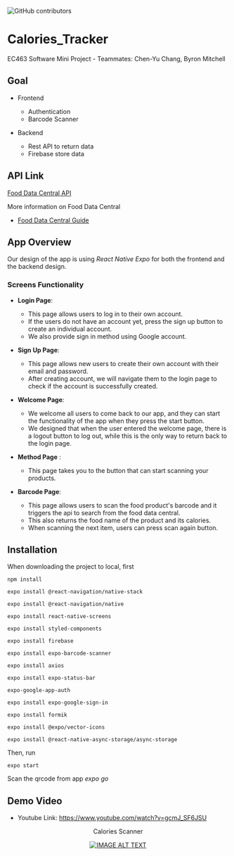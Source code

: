 ![GitHub contributors](https://img.shields.io/github/contributors/Chen-Yu-Chang/Calories_Tracker?logo=Github&style=for-the-badge)

# Calories_Tracker

EC463 Software Mini Project - Teammates: Chen-Yu Chang, Byron Mitchell

## Goal

* Frontend
    * Authentication
    * Barcode Scanner

* Backend
    * Rest API to return data
    * Firebase store data

## API Link 

[Food Data Central API](https://api.nal.usda.gov/fdc/v1/foods/search?api_key=DEMO_KEY)

More information on Food Data Central

* [Food Data Central Guide](https://fdc.nal.usda.gov/api-guide.html)

## App Overview

Our design of the app is using _React Native Expo_ for both the frontend and the backend design.

### Screens Functionality

* __Login Page__: 
    * This page allows users to log in to their own account.
    * If the users do not have an account yet, press the sign up button to create an individual account.
    * We also provide sign in method using Google account.

* __Sign Up Page__:
    * This page allows new users to create their own account with their email and password.
    * After creating account, we will navigate them to the login page to check if the account is successfully created.

* __Welcome Page__: 
    * We welcome all users to come back to our app, and they can start the functionality of the app when they press the start button.
    * We designed that when the user entered the welcome page, there is a logout button to log out, while this is the only way to return back to the login page.

* __Method Page__ :
    * This page takes you to the button that can start scanning your products.

* __Barcode Page__:
    * This page allows users to scan the food product's barcode and it triggers the api to search from the food data central.
    * This also returns the food name of the product and its calories.
    * When scanning the next item, users can press scan again button.

## Installation

When downloading the project to local, first
```
npm install
```
```
expo install @react-navigation/native-stack
```
```
expo install @react-navigation/native
```
```
expo install react-native-screens
```
```
expo install styled-components
```
```
expo install firebase
```
```
expo install expo-barcode-scanner
```
```
expo install axios
```
```
expo install expo-status-bar
```
```
expo-google-app-auth
```
```
expo install expo-google-sign-in
```
```
expo install formik
```
```
expo install @expo/vector-icons
```
```
expo install @react-native-async-storage/async-storage
```
Then, run
```
expo start
```
Scan the qrcode from app _expo go_

## Demo Video

- Youtube Link: https://www.youtube.com/watch?v=gcmJ_SF6JSU

<div align="center">
<p>Calories Scanner</p>
<a href="https://www.youtube.com/embed/gcmJ_SF6JSU"><img src="https://img.youtube.com/vi/gcmJ_SF6JSU/0.jpg" alt="IMAGE ALT TEXT"></a>